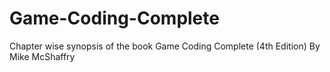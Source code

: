 # Game-Coding-Complete
Chapter wise synopsis of the book Game Coding Complete (4th Edition) By Mike McShaffry
